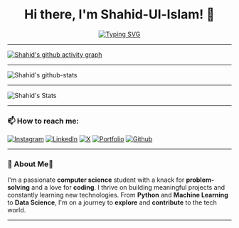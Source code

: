 <h1 align="center">Hi there, I'm Shahid-Ul-Islam! 👋</h1>


<p align="center">
  <a href="https://github.com/Khanz9664"><img src="https://readme-typing-svg.herokuapp.com?size=24&center=true&vCenter=true&width=500&lines=Passionate+CS+Student;AI+and+ML+Enthusiast;Exploring+Data+Science" alt="Typing SVG" /></a>
</p>

---

[![Shahid's github activity graph](https://github-readme-activity-graph.vercel.app/graph?username=Khanz9664&theme=github-compact)](https://github.com/Khanz9664/github-readme-activity-graph)

---

![Shahid's github-stats](https://stats.dooboo.io/api/github-stats-advanced?login=Khanz9664)

---

![Shahid's Stats](https://github-readme-stats.vercel.app/api?username=khanz9664&theme=vue-dark&show_icons=true&hide_border=true&count_private=true)

---

### 📫 How to reach me:
[![Instagram](https://img.shields.io/badge/Instagram-%23E4405F.svg?logo=Instagram&logoColor=white)](https://instagram.com/shaddy9664) [![LinkedIn](https://img.shields.io/badge/LinkedIn-%230077B5.svg?logo=linkedin&logoColor=white)](https://linkedin.com/in/shahid-ul-islam-13650998) [![X](https://img.shields.io/badge/X-black.svg?logo=X&logoColor=white)](https://x.com/Shaddy9664) [![Portfolio](https://img.shields.io/badge/Portfolio-blue)](https://khanz9664.github.io/portfolio/) [![Github](https://img.shields.io/badge/Github-red)](https://github.com/Khanz9664) 

---

### 🚀 About Me👋 
I'm a passionate **computer science** student with a knack for **problem-solving** and a love for **coding**. I thrive on building meaningful projects and constantly learning new technologies. From **Python** and **Machine Learning** to **Data Science**, I'm on a journey to **explore** and **contribute** to the tech world.

---
